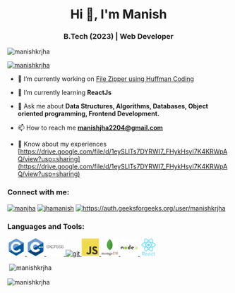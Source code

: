 <h1 align="center">Hi 👋, I'm Manish</h1>
<h3 align="center">B.Tech (2023) | Web Developer</h3>

<p align="left"> <img src="https://komarev.com/ghpvc/?username=manishkrjha&label=Profile%20views&color=0e75b6&style=flat" alt="manishkrjha" /> </p>

<p align="left"> <a href="https://github.com/ryo-ma/github-profile-trophy"><img src="https://github-profile-trophy.vercel.app/?username=manishkrjha" alt="manishkrjha" /></a> </p>

- 🔭 I’m currently working on [File Zipper using Huffman Coding](https://github.com/manishkrjha/File-Zipper)

- 🌱 I’m currently learning **ReactJs**

- 💬 Ask me about **Data Structures, Algorithms, Databases, Object oriented programming, Frontend Development.**

- 📫 How to reach me **manishjha2204@gmail.com**

- 📄 Know about my experiences [https://drive.google.com/file/d/1eySLlTs7DYRWI7_FHykHsyI7K4KRWpAQ/view?usp=sharing](https://drive.google.com/file/d/1eySLlTs7DYRWI7_FHykHsyI7K4KRWpAQ/view?usp=sharing)

<h3 align="left">Connect with me:</h3>
<p align="left">
<a href="https://linkedin.com/in/manjha" target="blank"><img align="center" src="https://raw.githubusercontent.com/rahuldkjain/github-profile-readme-generator/master/src/images/icons/Social/linked-in-alt.svg" alt="manjha" height="30" width="40" /></a>
<a href="https://www.leetcode.com/jhamanish" target="blank"><img align="center" src="https://raw.githubusercontent.com/rahuldkjain/github-profile-readme-generator/master/src/images/icons/Social/leet-code.svg" alt="jhamanish" height="30" width="40" /></a>
<a href="https://auth.geeksforgeeks.org/user/https://auth.geeksforgeeks.org/user/manishkrjha" target="blank"><img align="center" src="https://raw.githubusercontent.com/rahuldkjain/github-profile-readme-generator/master/src/images/icons/Social/geeks-for-geeks.svg" alt="https://auth.geeksforgeeks.org/user/manishkrjha" height="30" width="40" /></a>
</p>

<h3 align="left">Languages and Tools:</h3>
<p align="left"> <a href="https://www.cprogramming.com/" target="_blank" rel="noreferrer"> <img src="https://raw.githubusercontent.com/devicons/devicon/master/icons/c/c-original.svg" alt="c" width="40" height="40"/> </a> <a href="https://www.w3schools.com/cpp/" target="_blank" rel="noreferrer"> <img src="https://raw.githubusercontent.com/devicons/devicon/master/icons/cplusplus/cplusplus-original.svg" alt="cplusplus" width="40" height="40"/> </a> <a href="https://expressjs.com" target="_blank" rel="noreferrer"> <img src="https://raw.githubusercontent.com/devicons/devicon/master/icons/express/express-original-wordmark.svg" alt="express" width="40" height="40"/> </a> <a href="https://git-scm.com/" target="_blank" rel="noreferrer"> <img src="https://www.vectorlogo.zone/logos/git-scm/git-scm-icon.svg" alt="git" width="40" height="40"/> </a> <a href="https://developer.mozilla.org/en-US/docs/Web/JavaScript" target="_blank" rel="noreferrer"> <img src="https://raw.githubusercontent.com/devicons/devicon/master/icons/javascript/javascript-original.svg" alt="javascript" width="40" height="40"/> </a> <a href="https://www.mongodb.com/" target="_blank" rel="noreferrer"> <img src="https://raw.githubusercontent.com/devicons/devicon/master/icons/mongodb/mongodb-original-wordmark.svg" alt="mongodb" width="40" height="40"/> </a> <a href="https://nodejs.org" target="_blank" rel="noreferrer"> <img src="https://raw.githubusercontent.com/devicons/devicon/master/icons/nodejs/nodejs-original-wordmark.svg" alt="nodejs" width="40" height="40"/> </a> <a href="https://reactjs.org/" target="_blank" rel="noreferrer"> <img src="https://raw.githubusercontent.com/devicons/devicon/master/icons/react/react-original-wordmark.svg" alt="react" width="40" height="40"/> </a> </p>

<p>&nbsp;<img align="center" src="https://github-readme-stats.vercel.app/api?username=manishkrjha&show_icons=true&locale=en" alt="manishkrjha" /></p>

<p><img align="center" src="https://github-readme-streak-stats.herokuapp.com/?user=manishkrjha&" alt="manishkrjha" /></p>
